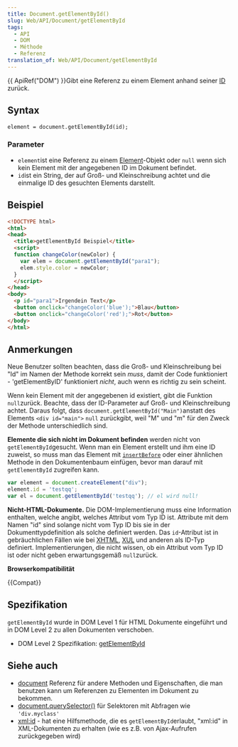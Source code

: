 ```yaml
---
title: Document.getElementById()
slug: Web/API/Document/getElementById
tags:
  - API
  - DOM
  - Méthode
  - Referenz
translation_of: Web/API/Document/getElementById
---
```

{{ ApiRef("DOM") }}Gibt eine Referenz zu einem Element anhand seiner [ID](/de/docs/DOM/element.id "en-US/docs/DOM/element.id") zurück.

## Syntax

    element = document.getElementById(id);

### Parameter

- `element`ist eine Referenz zu einem [Element](/de/docs/DOM/element "en-US/docs/DOM/element")-Objekt oder `null` wenn sich kein Element mit der angegebenen ID im Dokument befindet.
- `id`ist ein String, der auf Groß- und Kleinschreibung achtet und die einmalige ID des gesuchten Elements darstellt.

## Beispiel

```html
<!DOCTYPE html>
<html>
<head>
  <title>getElementById Beispiel</title>
  <script>
  function changeColor(newColor) {
    var elem = document.getElementById("para1");
    elem.style.color = newColor;
  }
  </script>
</head>
<body>
  <p id="para1">Irgendein Text</p>
  <button onclick="changeColor('blue');">Blau</button>
  <button onclick="changeColor('red');">Rot</button>
</body>
</html>
```

## Anmerkungen

Neue Benutzer sollten beachten, dass die Groß- und Kleinschreibung bei "Id" im Namen der Methode korrekt sein _muss_, damit der Code funktioniert - 'getElementByID' funktioniert _nicht_, auch wenn es richtig zu sein scheint.

Wenn kein Element mit der angegebenen id existiert, gibt die Funktion `null`zurück. Beachte, dass der ID-Parameter auf Groß- und Kleinschreibung achtet. Daraus folgt, dass `document.getElementById("Main")`anstatt des Elements `<div id="main">` `null` zurückgibt, weil "M" und "m" für den Zweck der Methode unterschiedlich sind.

**Elemente die sich nicht im Dokument befinden** werden nicht von `getElementById`gesucht. Wenn man ein Element erstellt und ihm eine ID zuweist, so muss man das Element mit [`insertBefore`](https://developer.mozilla.org/en-US/docs/DOM/Node.insertBefore "en-US/docs/DOM/Node.insertBefore") oder einer ähnlichen Methode in den Dokumentenbaum einfügen, bevor man darauf mit `getElementById` zugreifen kann.

```js
var element = document.createElement("div");
element.id = 'testqq';
var el = document.getElementById('testqq'); // el wird null!
```

**Nicht-HTML-Dokumente.** Die DOM-Implementierung muss eine Information enthalten, welche angibt, welches Attribut vom Typ ID ist. Attribute mit dem Namen "id" sind solange nicht vom Typ ID bis sie in der Dokumenttypdefinition als solche definiert werden. Das `id`-Attribut ist in gebräuchlichen Fällen wie bei [XHTML](/de/docs/XHTML "en-US/docs/XHTML"), [XUL](/de/docs/XUL "en-US/docs/XUL") und anderen als ID-Typ definiert. Implementierungen, die nicht wissen, ob ein Attribut vom Typ ID ist oder nicht geben erwartungsgemäß `null`zurück.

**Browserkompatibilität**

{{Compat}}

## Spezifikation

`getElementById` wurde in DOM Level 1 für HTML Dokumente eingeführt und in DOM Level 2 zu allen Dokumenten verschoben.

- DOM Level 2 Spezifikation: [getElementById](http://www.w3.org/TR/DOM-Level-2-Core/core.html#ID-getElBId)

## Siehe auch

- [document](/de/docs/DOM/document "en-US/docs/DOM/document") Referenz für andere Methoden und Eigenschaften, die man benutzen kann um Referenzen zu Elementen im Dokument zu bekommen.
- [document.querySelector()](/de/docs/Web/API/document.querySelector) für Selektoren mit Abfragen wie `'div.myclass'`
- [xml:id](/de/docs/xml/xml:id "en-US/docs/xml/id") - hat eine Hilfsmethode, die es `getElementById`erlaubt, "xml:id" in XML-Dokumenten zu erhalten (wie es z.B. von Ajax-Aufrufen zurückgegeben wird)
